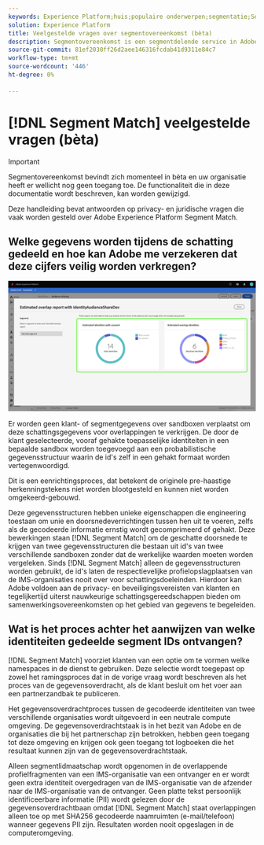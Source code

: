 ```yaml
---
keywords: Experience Platform;huis;populaire onderwerpen;segmentatie;Segmentatie;Segmentovereenkomst;segmentovereenkomst
solution: Experience Platform
title: Veelgestelde vragen over segmentovereenkomst (bèta)
description: Segmentovereenkomst is een segmentdelende service in Adobe Experience Platform waarmee twee of meer gebruikers in het Platform segmentgegevens kunnen uitwisselen op een veilige, beheerde en privacyvriendelijke manier.
source-git-commit: 81ef2030ff26d2aee146316fcdab41d9311e84c7
workflow-type: tm+mt
source-wordcount: '446'
ht-degree: 0%

---
```


# [!DNL Segment Match] veelgestelde vragen (bèta)

>[!IMPORTANT]
>
>Segmentovereenkomst bevindt zich momenteel in bèta en uw organisatie heeft er wellicht nog geen toegang toe. De functionaliteit die in deze documentatie wordt beschreven, kan worden gewijzigd.

Deze handleiding bevat antwoorden op privacy- en juridische vragen die vaak worden gesteld over Adobe Experience Platform Segment Match.

## Welke gegevens worden tijdens de schatting gedeeld en hoe kan Adobe me verzekeren dat deze cijfers veilig worden verkregen?

![overlap-rapport.png](./images/overlap-report.png)

Er worden geen klant- of segmentgegevens over sandboxen verplaatst om deze schattingsgegevens voor overlappingen te verkrijgen. De door de klant geselecteerde, vooraf gehakte toepasselijke identiteiten in een bepaalde sandbox worden toegevoegd aan een probabilistische gegevensstructuur waarin de id&#39;s zelf in een gehakt formaat worden vertegenwoordigd.

Dit is een eenrichtingsproces, dat betekent de originele pre-haastige herkenningstekens niet worden blootgesteld en kunnen niet worden omgekeerd-gebouwd.

Deze gegevensstructuren hebben unieke eigenschappen die engineering toestaan om unie en doorsnedeverrichtingen tussen hen uit te voeren, zelfs als de gecodeerde informatie ernstig wordt gecomprimeerd of gehakt. Deze bewerkingen staan [!DNL Segment Match] om de geschatte doorsnede te krijgen van twee gegevensstructuren die bestaan uit id&#39;s van twee verschillende sandboxen zonder dat de werkelijke waarden moeten worden vergeleken. Sinds [!DNL Segment Match] alleen de gegevensstructuren worden gebruikt, de id&#39;s laten de respectievelijke profielopslagplaatsen van de IMS-organisaties nooit over voor schattingsdoeleinden. Hierdoor kan Adobe voldoen aan de privacy- en beveiligingsvereisten van klanten en tegelijkertijd uiterst nauwkeurige schattingsgereedschappen bieden om samenwerkingsovereenkomsten op het gebied van gegevens te begeleiden.

## Wat is het proces achter het aanwijzen van welke identiteiten gedeelde segment IDs ontvangen?

[!DNL Segment Match] voorziet klanten van een optie om te vormen welke namespaces in de dienst te gebruiken. Deze selectie wordt toegepast op zowel het ramingsproces dat in de vorige vraag wordt beschreven als het proces van de gegevensoverdracht, als de klant besluit om het voer aan een partnerzandbak te publiceren.

Het gegevensoverdrachtproces tussen de gecodeerde identiteiten van twee verschillende organisaties wordt uitgevoerd in een neutrale compute omgeving. De gegevensoverdrachtstaak is in het bezit van Adobe en de organisaties die bij het partnerschap zijn betrokken, hebben geen toegang tot deze omgeving en krijgen ook geen toegang tot logboeken die het resultaat kunnen zijn van de gegevensoverdrachtstaak.

Alleen segmentlidmaatschap wordt opgenomen in de overlappende profielfragmenten van een IMS-organisatie van een ontvanger en er wordt geen extra identiteit overgedragen van de IMS-organisatie van de afzender naar de IMS-organisatie van de ontvanger. Geen platte tekst persoonlijk identificeerbare informatie (PII) wordt gelezen door de gegevensoverdrachtbaan omdat [!DNL Segment Match] staat overlappingen alleen toe op met SHA256 gecodeerde naamruimten (e-mail/telefoon) wanneer gegevens PII zijn. Resultaten worden nooit opgeslagen in de computeromgeving.